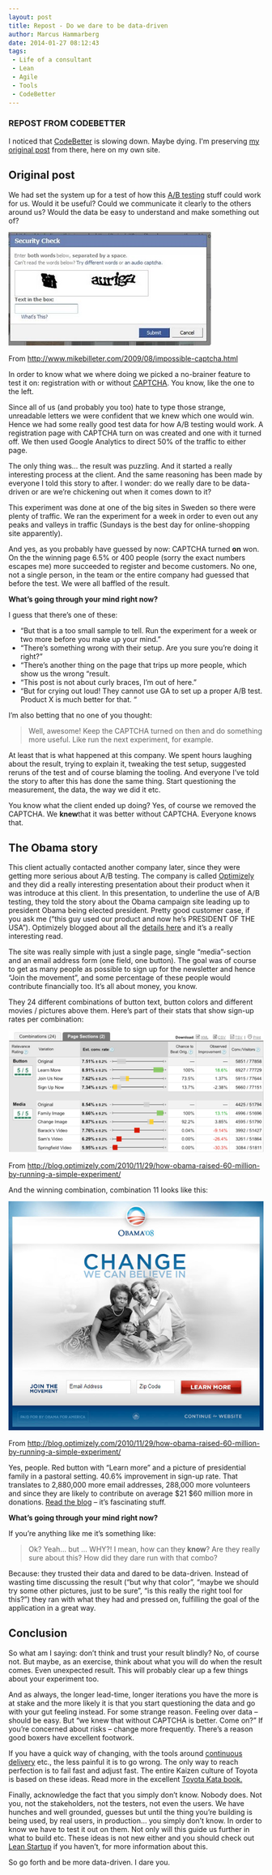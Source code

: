 ```yaml
---
layout: post
title: Repost - Do we dare to be data-driven
author: Marcus Hammarberg
date: 2014-01-27 08:12:43
tags:
 - Life of a consultant
 - Lean
 - Agile
 - Tools
 - CodeBetter
---
```


### REPOST FROM CODEBETTER

I noticed that [CodeBetter](http://codebetter.com/marcushammarberg/) is slowing down. Maybe dying. I'm preserving [my original post](http://codebetter.com/marcushammarberg/2014/01/27/do-we-dare-to-be-data-driven/) from there, here on my own site.

## Original post

We had set the system up for a test of how this [A/B testing](http://en.wikipedia.org/wiki/A/B_testing) stuff could work for us. Would it be useful? Could we communicate it clearly to the others around us? Would the data be easy to understand and make something out of?

![Impossible CAPTCHA)](/img/Impossible-Captcha.jpg)

From <http://www.mikebilleter.com/2009/08/impossible-captcha.html>

In order to know what we where doing we picked a no-brainer feature to test it on: registration with or without [CAPTCHA](http://en.wikipedia.org/wiki/CAPTCHA). You know, like the one to the left.

Since all of  us (and probably you too) hate to type those strange, unreadable letters we were confident that we knew which one would win. Hence we had some really good test data for how A/B testing would work. A registration page with CAPTCHA turn on was created and one with it turned off. We then used Google Analytics to direct 50% of the traffic to either page.

The only thing was… the result was puzzling. And it started a really interesting process at the client. And the same reasoning has been made by everyone I told this story to after. I wonder: do we really dare to be data-driven or are we’re chickening out when it comes down to it?

<a name='more'></a>

This experiment was done at one of the big sites in Sweden so there were plenty of traffic. We ran the experiment for a week in order to even out any peaks and valleys in traffic (Sundays is the best day for online-shopping site apparently).

And yes, as you probably have guessed by now: CAPTCHA turned **on** won. On the the winning page 6.5% or 400 people (sorry the exact numbers escapes me) more succeeded to register and become customers. No one, not a single person, in the team or the entire company had guessed that before the test. We were all baffled of the result.

**What’s going through your mind right now?**

I guess that there’s one of these:

- “But that is a too small sample to tell. Run the experiment for a week or two more before you make up your mind.”
- “There’s something wrong with their setup. Are you sure you’re doing it right?”
- “There’s another thing on the page that trips up more people, which show us the wrong “result.
- “This post is not about curly braces, I’m out of here.”
- “But for crying out loud! They cannot use GA to set up a proper A/B test. Product X is much better for that. “

I’m also betting that no one of you thought:

> Well, awesome! Keep the CAPTCHA turned on then and do something more useful. Like run the next experiment, for example.

At least that is what happened at this company. We spent hours laughing about the result, trying to explain it, tweaking the test setup, suggested reruns of the test and of course blaming the tooling. And everyone I’ve told the story to after this has done the same thing. Start questioning the measurement, the data, the way we did it etc.

You know what the client ended up doing? Yes, of course we removed the CAPTCHA. We **knew**that it was better without CAPTCHA. Everyone knows that.

## The Obama story

This client actually contacted another company later, since they were getting more serious about A/B testing. The company is called [Optimizely](https://www.optimizely.com/) and they did a really interesting presentation about their product when it was introduce at this client. In this presentation, to underline the use of A/B testing, they told the story about the Obama campaign site leading up to president Obama being elected president. Pretty good customer case, if you ask me (“this guy used our product and now he’s PRESIDENT OF THE USA”). Optimizely blogged about all the [details here](http://blog.optimizely.com/2010/11/29/how-obama-raised-60-million-by-running-a-simple-experiment/) and it’s a really interesting read.

The site was really simple with just a single page, single “media”-section and an email address form (one field, one button). The goal was of course to get as many people as possible to sign up for the newsletter and hence “Join the movement”, and some percentage of these people would contribute financially too. It’s all about money, you know.

They 24 different combinations of button text, button colors and different movies / pictures above them. Here’s part of their stats that show sign-up rates per combination:

![Obama test sections](/img/Obama_test_sections.jpeg)

From <http://blog.optimizely.com/2010/11/29/how-obama-raised-60-million-by-running-a-simple-experiment/>

And the winning combination, combination 11 looks like this:

![Obama winner](/img/Obama_winner.png)

From <http://blog.optimizely.com/2010/11/29/how-obama-raised-60-million-by-running-a-simple-experiment/>

Yes, people. Red button with “Learn more” and a picture of presidential family in a pastoral setting. 40.6% improvement in sign-up rate. That translates to 2,880,000 more email addresses, 288,000 more volunteers and since they are likely to contribute on average $21 $60 million more in donations. [Read the blog](http://blog.optimizely.com/2010/11/29/how-obama-raised-60-million-by-running-a-simple-experiment/) – it’s fascinating stuff.

**What’s going through your mind right now?**

If you’re anything like me it’s something like:

> Ok? Yeah… but … WHY?! I mean, how can they **know**? Are they really sure about this? How did they dare run with that combo?

Because: they trusted their data and dared to be data-driven. Instead of wasting time discussing the result (“but why that color”, “maybe we should try some other pictures, just to be sure”, “is this really the right tool for this?”) they ran with what they had and pressed on, fulfilling the goal of the application in a great way.

## Conclusion

So what am I saying: don’t think and trust your result blindly? No, of course not. But maybe, as an exercise, think about what you will do when the result comes. Even unexpected result. This will probably clear up a few things about your experiment too.

And as always, the longer lead-time, longer iterations you have the more is at stake and the more likely it is that you start questioning the data and go with your gut feeling instead. For some strange reason. Feeling over data – should be easy. But “we knew that without CAPTCHA is better. Come on?” If you’re concerned about risks – change more frequently. There’s a reason good boxers have excellent footwork.

If you have a quick way of changing, with the tools around [continuous delivery](http://continuousdelivery.com/) etc., the less painful it is to go wrong. The only way to reach perfection is to fail fast and adjust fast. The entire Kaizen culture of Toyota is based on these ideas. Read more in the excellent [Toyota Kata book.](http://www.amazon.com/Toyota-Kata-Managing-Improvement-Adaptiveness/dp/0071635238)

Finally, acknowledge the fact that you simply don’t know. Nobody does. Not you, not the stakeholders, not the testers, not even the users. We have hunches and well grounded, guesses but until the thing you’re building is being used, by real users, in production… you simply don’t know. In order to know we have to test it out on them. Not only will this guide us further in what to build etc. These ideas is not new either and you should check out [Lean Startup](http://theleanstartup.com/book) if you haven’t, for more information about this.

So go forth and be more data-driven. I dare you.
